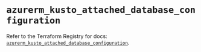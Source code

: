# `azurerm_kusto_attached_database_configuration`

Refer to the Terraform Registry for docs: [`azurerm_kusto_attached_database_configuration`](https://registry.terraform.io/providers/hashicorp/azurerm/4.21.1/docs/resources/kusto_attached_database_configuration).
